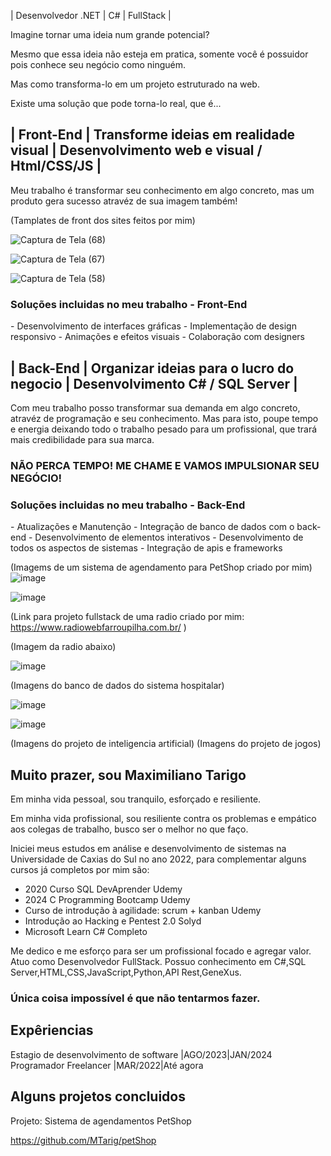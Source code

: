 | Desenvolvedor .NET | C# | FullStack |

Imagine tornar uma ideia num grande potencial?

Mesmo que essa ideia não esteja em pratica, somente você é possuidor 
pois conhece seu negócio como ninguém.

Mas como transforma-lo em um projeto estruturado na web.

Existe uma solução que pode torna-lo real, que é...

<h2>| Front-End | Transforme ideias em realidade visual | 
  Desenvolvimento web e visual / Html/CSS/JS |</h2>

Meu trabalho é transformar seu conhecimento em algo concreto, mas um produto gera sucesso atravéz de sua imagem também!

(Tamplates de front dos sites feitos por mim)

![Captura de Tela (68)](https://github.com/MTarig/MTarig.github.io/assets/88636741/8f2702b9-d1be-4b0e-9ee2-acf05a5a6da8)

![Captura de Tela (67)](https://github.com/MTarig/MTarig.github.io/assets/88636741/020b03c8-a489-495d-8740-7a09a4bfd8db)

![Captura de Tela (58)](https://github.com/MTarig/MTarig.github.io/assets/88636741/7055faa4-2f72-4a03-a9a9-0a48a59793da)

<h3>Soluções incluidas no meu trabalho - Front-End </h3>
- Desenvolvimento de interfaces gráficas
- Implementação de design responsivo
- Animações e efeitos visuais
- Colaboração com designers

<h2>| Back-End | Organizar ideias para o lucro do negocio
  | Desenvolvimento C# / SQL Server |</h2>

Com meu trabalho posso transformar sua demanda em algo concreto, atravéz de programação e seu conhecimento.
Mas para isto, poupe tempo e energia deixando todo o trabalho pesado para um profissional, que trará mais credibilidade 
para sua marca.

<h3>NÃO PERCA TEMPO! ME CHAME E VAMOS IMPULSIONAR SEU NEGÓCIO!</h3>

<h3>Soluções incluidas no meu trabalho - Back-End </h3>
- Atualizações e Manutenção
- Integração de banco de dados com o back-end
- Desenvolvimento de elementos interativos
- Desenvolvimento de todos os aspectos de sistemas
- Integração de apis e frameworks

(Imagems de um sistema de agendamento para PetShop criado por mim)
![image](https://github.com/MTarig/MTarig.github.io/assets/88636741/f0a2e6a4-33bb-43db-a8b8-0e01be2b2cf9)

![image](https://github.com/MTarig/MTarig.github.io/assets/88636741/660bb617-2b4f-41cc-8737-33a36d00e37a)

(Link para projeto fullstack de uma radio criado por mim: https://www.radiowebfarroupilha.com.br/ )

(Imagem da radio abaixo)

![image](https://github.com/MTarig/MTarig.github.io/assets/88636741/cc1647f6-be4f-4342-9bbe-220a4c202e22)

(Imagens do banco de dados do sistema hospitalar)

![image](https://github.com/MTarig/MTarig.github.io/assets/88636741/2902b720-663e-460a-b902-f1b9088ca669)

![image](https://github.com/MTarig/MTarig.github.io/assets/88636741/59c74734-dd5d-4274-bb78-85b1f4dcd8e3)

(Imagens do projeto de inteligencia artificial)
(Imagens do projeto de jogos)

<h2>Muito prazer, sou Maximiliano Tarigo</h2>

Em minha vida pessoal, sou tranquilo, esforçado e resiliente.

Em minha vida profissional, sou resiliente contra os problemas e empático aos colegas de trabalho, busco ser o melhor no que faço.

Iniciei meus estudos em análise e desenvolvimento de sistemas na Universidade de Caxias do Sul no ano 2022, para complementar alguns cursos já completos por mim são:
- 2020 Curso SQL DevAprender Udemy
- 2024 C Programming Bootcamp Udemy
- Curso de introdução à agilidade: scrum + kanban Udemy
- Introdução ao Hacking e Pentest 2.0 Solyd
- Microsoft Learn C# Completo

Me dedico e me esforço para ser um profissional focado e agregar valor. Atuo como Desenvolvedor FullStack. Possuo conhecimento em C#,SQL Server,HTML,CSS,JavaScript,Python,API Rest,GeneXus.

<h3>Única coisa impossível é que não tentarmos fazer.</h3>

<h2>Expêriencias</h2>

Estagio de desenvolvimento de software |AGO/2023|JAN/2024
Programador Freelancer |MAR/2022|Até agora

<h2>Alguns projetos concluidos</h2>

Projeto: Sistema de agendamentos PetShop

https://github.com/MTarig/petShop
